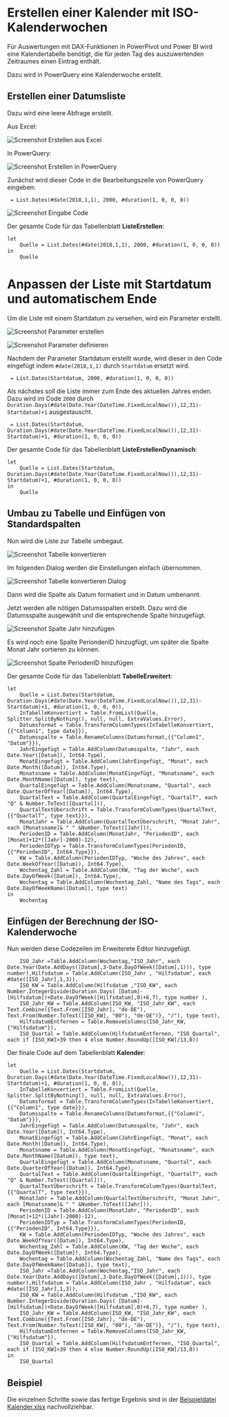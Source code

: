 # Erstellen einer Kalender mit ISO-Kalenderwochen

Für Auswertungen mit DAX-Funktionen in PowerPivot und Power BI wird eine Kalendertabelle benötigt, die für jeden Tag des auszuwertenden Zeitraumes einen Eintrag enthält.

Dazu wird in PowerQuery eine Kalenderwoche erstellt.

## Erstellen einer Datumsliste

Dazu wird eine leere Abfrage erstellt.

Aus Excel:

![Screenshot Erstellen aus Excel](/sources/KalenderExcelLeereAbfrage.png)

In PowerQuery:

![Screenshot Erstellen in PowerQuery](/sources/KalenderPowerQueryLeereAbfrage.png)

Zunächst wird dieser Code in die Bearbeitungszeile von PowerQuery eingeben:

```
 = List.Dates(#date(2018,1,1), 2000, #duration(1, 0, 0, 0))
```
![Screenshot Eingabe Code](/sources/KalenderListeErstellen.png)

Der gesamte Code für das Tabellenblatt **ListeErstellen**:

```
let
    Quelle = List.Dates(#date(2018,1,1), 2000, #duration(1, 0, 0, 0))
in
    Quelle
```

# Anpassen der Liste mit Startdatum und automatischem Ende

Um die Liste mit einem Startdatum zu versehen, wird ein Parameter erstellt.

![Screenshot Parameter erstellen](/sources/KalenderParameterAuswahl.png)

![Screenshot Parameter definieren](/sources/KalenderParameter.png)


Nachdem der Parameter Startdatum erstellt wurde, wird dieser in den Code eingefügt indem `#date(2018,1,1)` durch `Startdatum` ersetzt wird.

```
 = List.Dates(Startdatum, 2000, #duration(1, 0, 0, 0))
```

Als nächstes soll die Liste immer zum Ende des aktuellen Jahres enden. Dazu wird im Code `2000` durch `Duration.Days(#date(Date.Year(DateTime.FixedLocalNow()),12,31)-Startdatum)+1` ausgestauscht.

```
 = List.Dates(Startdatum, Duration.Days(#date(Date.Year(DateTime.FixedLocalNow()),12,31)-Startdatum)+1, #duration(1, 0, 0, 0))
```

Der gesamte Code für das Tabellenblatt **ListeErstellenDynamisch**:

```
let
    Quelle = List.Dates(Startdatum, Duration.Days(#date(Date.Year(DateTime.FixedLocalNow()),12,31)-Startdatum)+1, #duration(1, 0, 0, 0))
in
    Quelle
```

## Umbau zu Tabelle und Einfügen von Standardspalten

Nun wird die Liste zur Tabelle umbegaut.

![Screenshot Tabelle konvertieren](/sources/KalenderZuTabelleKonvertieren.png)

Im folgenden Dialog werden die Einstellungen einfach übernommen.

![Screenshot Tabelle konvertieren Dialog](/sources/KalenderZuTabelleKonvertieren2.png)

Dann wird die Spalte als Datum formatiert und in Datum umbenannt.

Jetzt werden alle nötigen Datumsspalten erstellt. Dazu wird die Datumsspalte ausgewählt und die entsprechende Spalte hinzugefügt.

![Screenshot Spalte Jahr hinzufügen](/sources/KalenderSpalteJahrHinzufuegen.png)

Es wird noch eine Spalte PeriondenID hinzugfügt, um später die Spalte Monat Jahr sortieren zu können.

![Screenshot Spalte PeriodenID hinzufügen](/sources/KalendarPeriodenID.png)


Der gesamte Code für das Tabellenblatt **TabelleErweitert**:

```
let 
    Quelle = List.Dates(Startdatum, Duration.Days(#date(Date.Year(DateTime.FixedLocalNow()),12,31)-Startdatum)+1, #duration(1, 0, 0, 0)),
    InTabelleKonvertiert = Table.FromList(Quelle, Splitter.SplitByNothing(), null, null, ExtraValues.Error),
    Datumsformat = Table.TransformColumnTypes(InTabelleKonvertiert,{{"Column1", type date}}),
    Datumsspalte = Table.RenameColumns(Datumsformat,{{"Column1", "Datum"}}),
    JahrEingefügt = Table.AddColumn(Datumsspalte, "Jahr", each Date.Year([Datum]), Int64.Type),
    MonatEingefügt = Table.AddColumn(JahrEingefügt, "Monat", each Date.Month([Datum]), Int64.Type),
    Monatsname = Table.AddColumn(MonatEingefügt, "Monatsname", each Date.MonthName([Datum]), type text),
    QuartalEingefügt = Table.AddColumn(Monatsname, "Quartal", each Date.QuarterOfYear([Datum]), Int64.Type),
    QuartalText = Table.AddColumn(QuartalEingefügt, "QuartalT", each "Q" & Number.ToText([Quartal])),
    QuartalTextÜberschrift = Table.TransformColumnTypes(QuartalText,{{"QuartalT", type text}}),
    MonatJahr = Table.AddColumn(QuartalTextÜberschrift, "Monat Jahr", each [Monatsname]& " " &Number.ToText([Jahr])),
    PeriodenID = Table.AddColumn(MonatJahr, "PeriodenID", each [Monat]+12*([Jahr]-2000)-12),
    PeriodenIDTyp = Table.TransformColumnTypes(PeriodenID,{{"PeriodenID", Int64.Type}}),
    KW = Table.AddColumn(PeriodenIDTyp, "Woche des Jahres", each Date.WeekOfYear([Datum]), Int64.Type),
    Wochentag_Zahl = Table.AddColumn(KW, "Tag der Woche", each Date.DayOfWeek([Datum]), Int64.Type),
    Wochentag = Table.AddColumn(Wochentag_Zahl, "Name des Tags", each Date.DayOfWeekName([Datum]), type text)
in
    Wochentag
```

## Einfügen der Berechnung der ISO-Kalenderwoche

Nun werden diese Codezeilen im Erweiterete Editor hinzugefügt.

```
    ISO_Jahr =Table.AddColumn(Wochentag,"ISO_Jahr", each Date.Year(Date.AddDays([Datum],3-Date.DayOfWeek([Datum],1))), type number),Hilfsdatum = Table.AddColumn(ISO_Jahr , "Hilfsdatum", each #date([ISO_Jahr],1,3)),
    ISO_KW = Table.AddColumn(Hilfsdatum ,"ISO_KW", each Number.IntegerDivide(Duration.Days( [Datum]-[Hilfsdatum])+Date.DayOfWeek([Hilfsdatum],0)+6,7), type number ),
    ISO_Jahr_KW = Table.AddColumn(ISO_KW, "ISO_Jahr_KW", each Text.Combine({Text.From([ISO_Jahr], "de-DE"), Text.From(Number.ToText([ISO_KW], "00"), "de-DE")}, "/"), type text),
    HilfsdatumEntfernen = Table.RemoveColumns(ISO_Jahr_KW,{"Hilfsdatum"}),
    ISO_Quartal = Table.AddColumn(HilfsdatumEntfernen, "ISO_Quartal", each if [ISO_KW]>39 then 4 else Number.RoundUp([ISO_KW]/13,0))
```

Der finale Code auf dem Tabellenblatt **Kalender**:

```
let 
    Quelle = List.Dates(Startdatum, Duration.Days(#date(Date.Year(DateTime.FixedLocalNow()),12,31)-Startdatum)+1, #duration(1, 0, 0, 0)),
    InTabelleKonvertiert = Table.FromList(Quelle, Splitter.SplitByNothing(), null, null, ExtraValues.Error),
    Datumsformat = Table.TransformColumnTypes(InTabelleKonvertiert,{{"Column1", type date}}),
    Datumsspalte = Table.RenameColumns(Datumsformat,{{"Column1", "Datum"}}),
    JahrEingefügt = Table.AddColumn(Datumsspalte, "Jahr", each Date.Year([Datum]), Int64.Type),
    MonatEingefügt = Table.AddColumn(JahrEingefügt, "Monat", each Date.Month([Datum]), Int64.Type),
    Monatsname = Table.AddColumn(MonatEingefügt, "Monatsname", each Date.MonthName([Datum]), type text),
    QuartalEingefügt = Table.AddColumn(Monatsname, "Quartal", each Date.QuarterOfYear([Datum]), Int64.Type),
    QuartalText = Table.AddColumn(QuartalEingefügt, "QuartalT", each "Q" & Number.ToText([Quartal])),
    QuartalTextÜberschrift = Table.TransformColumnTypes(QuartalText,{{"QuartalT", type text}}),
    MonatJahr = Table.AddColumn(QuartalTextÜberschrift, "Monat Jahr", each [Monatsname]& " " &Number.ToText([Jahr])),
    PeriodenID = Table.AddColumn(MonatJahr, "PeriodenID", each [Monat]+12*([Jahr]-2000)-12),
    PeriodenIDTyp = Table.TransformColumnTypes(PeriodenID,{{"PeriodenID", Int64.Type}}),
    KW = Table.AddColumn(PeriodenIDTyp, "Woche des Jahres", each Date.WeekOfYear([Datum]), Int64.Type),
    Wochentag_Zahl = Table.AddColumn(KW, "Tag der Woche", each Date.DayOfWeek([Datum]), Int64.Type),
    Wochentag = Table.AddColumn(Wochentag_Zahl, "Name des Tags", each Date.DayOfWeekName([Datum]), type text),
    ISO_Jahr =Table.AddColumn(Wochentag,"ISO_Jahr", each Date.Year(Date.AddDays([Datum],3-Date.DayOfWeek([Datum],1))), type number),Hilfsdatum = Table.AddColumn(ISO_Jahr , "Hilfsdatum", each #date([ISO_Jahr],1,3)),
    ISO_KW = Table.AddColumn(Hilfsdatum ,"ISO_KW", each Number.IntegerDivide(Duration.Days( [Datum]-[Hilfsdatum])+Date.DayOfWeek([Hilfsdatum],0)+6,7), type number ),
    ISO_Jahr_KW = Table.AddColumn(ISO_KW, "ISO_Jahr_KW", each Text.Combine({Text.From([ISO_Jahr], "de-DE"), Text.From(Number.ToText([ISO_KW], "00"), "de-DE")}, "/"), type text),
    HilfsdatumEntfernen = Table.RemoveColumns(ISO_Jahr_KW,{"Hilfsdatum"}),
    ISO_Quartal = Table.AddColumn(HilfsdatumEntfernen, "ISO_Quartal", each if [ISO_KW]>39 then 4 else Number.RoundUp([ISO_KW]/13,0))
in
    ISO_Quartal
```

## Beispiel

Die einzelnen Schritte sowie das fertige Ergebnis sind in der [Beispieldatei Kalender.xlsx](/samples/Kalender.xlsx) nachvollziehbar.